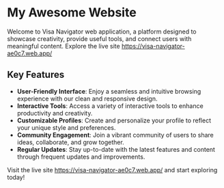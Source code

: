 # My Awesome Website

Welcome to Visa Navigator web application, a platform designed to showcase creativity, provide useful tools, and connect users with meaningful content. Explore the live site   https://visa-navigator-ae0c7.web.app/
## Key Features

- **User-Friendly Interface**: Enjoy a seamless and intuitive browsing experience with our clean and responsive design.
- **Interactive Tools**: Access a variety of interactive tools to enhance productivity and creativity.
- **Customizable Profiles**: Create and personalize your profile to reflect your unique style and preferences.
- **Community Engagement**: Join a vibrant community of users to share ideas, collaborate, and grow together.
- **Regular Updates**: Stay up-to-date with the latest features and content through frequent updates and improvements.

Visit the live site   https://visa-navigator-ae0c7.web.app/ and start exploring today!